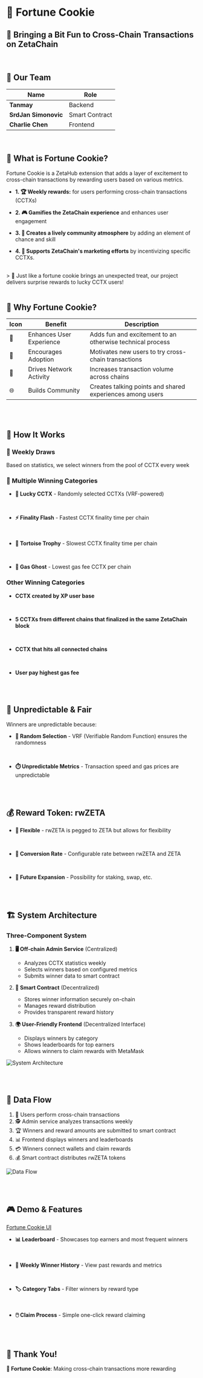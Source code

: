 # 🍪 Fortune Cookie

## 🎯 Bringing a Bit Fun to Cross-Chain Transactions on ZetaChain

<br />

## 👥 Our Team

| Name | Role |
|------|------|
| **Tanmay** | Backend |
| **SrdJan Simonovic** | Smart Contract |
| **Charlie Chen** | Frontend |

<br />

## 🤔 What is Fortune Cookie?

Fortune Cookie is a ZetaHub extension that adds a layer of excitement to cross-chain transactions by rewarding users based on various metrics.

- **1. 🏆 Weekly rewards:** for users performing cross-chain transactions (CCTXs)

- **2. 🎮 Gamifies the ZetaChain experience** and enhances user engagement

- **3. 🤝 Creates a lively community atmosphere** by adding an element of chance and skill

- **4. 📣 Supports ZetaChain's marketing efforts** by incentivizing specific CCTXs.

<br />
> 🍪 Just like a fortune cookie brings an unexpected treat, our project delivers surprise rewards to lucky CCTX users!

<br />
<br />

## 🎯 Why Fortune Cookie?

| Icon | Benefit | Description |
|------|---------|-------------|
| 🚀 | Enhances User Experience | Adds fun and excitement to an otherwise technical process |
| 🌱 | Encourages Adoption | Motivates new users to try cross-chain transactions |
| 🔄 | Drives Network Activity | Increases transaction volume across chains |
| 🌐 | Builds Community | Creates talking points and shared experiences among users |

<br />
<br />

## 🎲 How It Works

### 📅 Weekly Draws
Based on statistics, we select winners from the pool of CCTX every week

### 🏅 Multiple Winning Categories
- **🎲 Lucky CCTX** - Randomly selected CCTXs (VRF-powered)
<br />

- **⚡ Finality Flash** - Fastest CCTX finality time per chain
<br />

- **🐢 Tortoise Trophy** - Slowest CCTX finality time per chain
<br />


- **👻 Gas Ghost** - Lowest gas fee CCTX per chain


### Other Winning Categories

- **CCTX created by XP user base**
<br />

- **5 CCTXs from different chains that finalized in the same ZetaChain block**
<br />

- **CCTX that hits all connected chains**
<br />

- **User pay highest gas fee**

<br />
<br />

## 🎳 Unpredictable & Fair

Winners are unpredictable because:
- **🎲 Random Selection** - VRF (Verifiable Random Function) ensures the randomness
<br />

- **⏱️ Unpredictable Metrics** - Transaction speed and gas prices are unpredictable

<br />
<br />

## 💰 Reward Token: rwZETA

- **🔧 Flexible** - rwZETA is pegged to ZETA but allows for flexibility
<br />

- **🔄 Conversion Rate** - Configurable rate between rwZETA and ZETA
<br />

- **🚀 Future Expansion** - Possibility for staking, swap, etc.

<br />
<br />


## 🏗️ System Architecture

### Three-Component System

1. **🖥️ Off-chain Admin Service** (Centralized)
   - Analyzes CCTX statistics weekly
   - Selects winners based on configured metrics
   - Submits winner data to smart contract

2. **📜 Smart Contract** (Decentralized)
   - Stores winner information securely on-chain
   - Manages reward distribution
   - Provides transparent reward history

3. **🌍 User-Friendly Frontend** (Decentralized Interface)
   - Displays winners by category
   - Shows leaderboards for top earners
   - Allows winners to claim rewards with MetaMask

![System Architecture](architecture.png)

<br />
<br />


## 🔄 Data Flow

1. 👥 Users perform cross-chain transactions
2. 🕵️ Admin service analyzes transactions weekly
3. 🏆 Winners and reward amounts are submitted to smart contract
4. 📊 Frontend displays winners and leaderboards
5. 💳 Winners connect wallets and claim rewards
6. 💰 Smart contract distributes rwZETA tokens

![Data Flow](flow.png)

<br />
<br />

## 🎮 Demo & Features

[Fortune Cookie UI](https://fortune-cookie-fe-git-mainnet-ws4charlies-projects.vercel.app/)

- **📊 Leaderboard** - Showcases top earners and most frequent winners
<br />


- **📜 Weekly Winner History** - View past rewards and metrics
<br />


- **🏷️ Category Tabs** - Filter winners by reward type
<br />


- **🖱️ Claim Process** - Simple one-click reward claiming


<br />
<br />

## 🙏 Thank You!

**🍪 Fortune Cookie**: Making cross-chain transactions more rewarding
